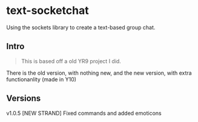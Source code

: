 # text-socketchat
Using the sockets library to create a text-based group chat.

Intro
-----
> This is based off a old YR9 project I did.

There is the old version, with nothing new, and the new version, with extra functionanlity (made in Y10)

Versions
--------

v1.0.5 [NEW STRAND] Fixed commands and added emoticons
